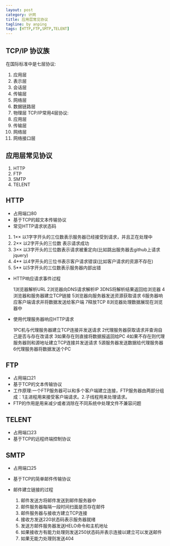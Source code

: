 ```yaml
---
layout: post
category: 计网
title: 应用层常见协议
tagline: by anping
tags: [HTTP,FTP,SMTP,TELENT]
---
```



TCP/IP 协议族 
-------------
在国际标准中是七层协议:
1.	应用层
2.	表示层
3.	会话层
4.	传输层
5.	网络层
6.	数据链路层
7.	物理层
TCP/IP常用4层协议:
1.	应用层	
2.	传输层
3.	网络层
4.	网络接口层


应用层常见协议
--------------
1.	HTTP
2.	FTP
3.  SMTP
4.	TELENT

HTTP
----
*	占用端口80
* 	基于TCP的超文本传输协议
*	常见HTTP请求状态码
1.	1××	  以1字字开头的三位数表示服务器已经接受到请求，并且正在处理中
2.	2××  	以2字开头的三位数 表示请求成功
3.	3××  以3字开头的三位数表示请求被重定向(比如跳出服务器去github上请求jquery)
4.	4**		以4字开头的三位书表示客户请求错误(比如客户请求的资源不存在)
4.	5**		以5字开头的三位数表示服务器内部出错



*	HTTP响应请求事件过程




    1浏览器解析URL
	2浏览器向DNS请求解析IP
	3DNS将解析结果返回给浏览器
	4浏览器和服务器建立TCP链接
	5浏览器向服务器发送资源获取请求
	6服务器响应客户端请求并将数据发送给客户端
	7释放TCP
	8浏览器处理数据展现在浏览器中





*	使用代理服务器响应HTTP请求




	1PC机与代理服务器建立TCP连接并发送请求
	2代理服务器获取请求并查询自己是否与存在改请求
	3如果存在则直接将数据报返回给PC
	4如果不存在则代理服务器则和源地址建立TCP连接并发送请求
	5源服务器发送数据给代理服务器
	6代理服务器将数据发送个PC





FTP
---
*	占用端口21
*	基于TCP的文本传输协议
*	工作原理:一个FTP服务器可以和多个客户端建立连接，FTP服务器由两部分组成：1主进程用来接受客户端请求。2.子线程用来处理请求。
*   FTP的作用是用来减少或者消除在不同系统中处理文件不兼容问题


TELENT
------
*	占用端口23
*   基于TCP的远程终端控制协议


SMTP
----
*	占用端口25
*	基于TCP的简单邮件传输协议
*	邮件建立链接的过程





	1.	邮件发送方将邮件发送到邮件服务器中
	2.	邮件服务器每隔一段时间扫面是否存在邮件
	3.	邮件服务器与接收方建立TCP连接
	4.	接收方发送220状态码表示服务器就绪
	5.	发送方邮件服务器发送HELO命令和主机地址
	6.	如果接收方有能力处理则发送250状态码并表示连接以建立可以发送邮件
	7.	如果无能力处理则发送404

	

